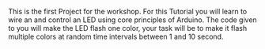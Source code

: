 This is the first Project for the workshop. For this Tutorial you will learn to wire an and control an LED using core principles of Arduino. The code given to you will make the LED flash one color, your task will be to make it flash multiple colors at random time intervals between 1 and 10 second.